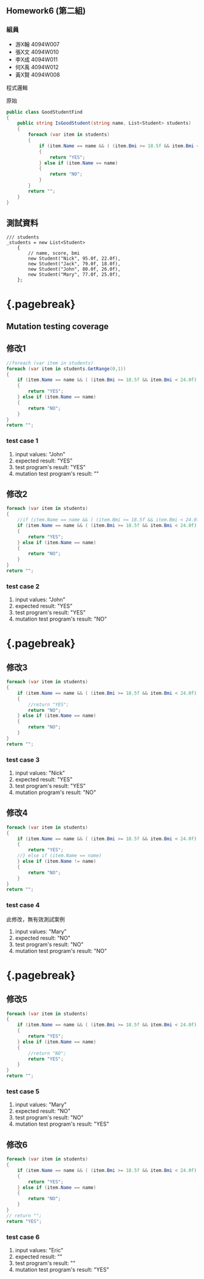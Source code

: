 <link href="https://fonts.googleapis.com/css2?family=Fira+Code&display=swap" rel="stylesheet">
<link href="../static/main.css" rel="stylesheet" />

## Homework6 (第二組)
### 組員

* 游X翰 4094W007
* 張X文 4094W010
* 李X成 4094W011
* 何X禹 4094W012
* 黃X賢 4094W008

程式邏輯

原始
```{.cs .numberLines}
public class GoodStudentFind
{
    public string IsGoodStudent(string name, List<Student> students)
    {
        foreach (var item in students)
        {
            if (item.Name == name && ( (item.Bmi >= 18.5f && item.Bmi < 24.0f) || item.Score >= 80.0f))
            {
                return "YES";
            } else if (item.Name == name) 
            {
                return "NO";
            }
        }
        return "";
    }
}
```

## 測試資料

```{.cs}
/// students
_students = new List<Student>
    {
        // name, score, bmi
        new Student("Nick", 95.0f, 22.0f),
        new Student("Jack", 79.0f, 18.0f),
        new Student("John", 80.0f, 26.0f),
        new Student("Mary", 77.0f, 25.0f),
    };
```
# {.pagebreak}

## Mutation testing coverage

## 修改1
```{.cs .numberLines}
//foreach (var item in students)
foreach (var item in students.GetRange(0,1))
{
    if (item.Name == name && ( (item.Bmi >= 18.5f && item.Bmi < 24.0f) || item.Score >= 80.0f))
    {
        return "YES";
    } else if (item.Name == name) 
    {
        return "NO";
    }
}
return "";
```

### test case 1 

1. input values: "John"
2. expected result: "YES"
3. test program's result: "YES"
4. mutation test program's result: ""

## 修改2
```{.cs .numberLines}
foreach (var item in students)
{
    //if (item.Name == name && ( (item.Bmi >= 18.5f && item.Bmi < 24.0f) || item.Score >= 80.0f))
    if (item.Name == name && ( (item.Bmi >= 18.5f && item.Bmi < 24.0f) || item.Score > 80.0f))
    {
        return "YES";
    } else if (item.Name == name) 
    {
        return "NO";
    }
}
return "";
```

### test case 2 

1. input values: "John"
2. expected result: "YES"
3. test program's result: "YES"
4. mutation test program's result: "NO"

# {.pagebreak}

## 修改3
```{.cs .numberLines}
foreach (var item in students)
{
    if (item.Name == name && ( (item.Bmi >= 18.5f && item.Bmi < 24.0f) || item.Score >= 80.0f))
    {
        //return "YES";
        return "NO";
    } else if (item.Name == name) 
    {
        return "NO";
    }
}
return "";
```

### test case 3 

1. input values: "Nick"
2. expected result: "YES"
3. test program's result: "YES"
4. mutation program's result: "NO"

## 修改4
```{.cs .numberLines}
foreach (var item in students)
{
    if (item.Name == name && ( (item.Bmi >= 18.5f && item.Bmi < 24.0f) || item.Score >= 80.0f))
    {
        return "YES";
    //} else if (item.Name == name) 
    } else if (item.Name != name) 
    {
        return "NO";
    }
}
return "";
```

### test case 4

此修改，無有效測試案例

1. input values: "Mary"
2. expected result: "NO"
3. test program's result: "NO"
4. mutation test program's result: "NO"

# {.pagebreak}

## 修改5
```{.cs .numberLines}
foreach (var item in students)
{
    if (item.Name == name && ( (item.Bmi >= 18.5f && item.Bmi < 24.0f) || item.Score >= 80.0f))
    {
        return "YES";
    } else if (item.Name == name) 
    {
        //return "NO";
        return "YES";
    }
}
return "";
```

### test case 5

1. input values: "Mary"
2. expected result: "NO"
3. test program's result: "NO"
4. mutation test program's result: "YES"

## 修改6
```{.cs .numberLines}
foreach (var item in students)
{
    if (item.Name == name && ( (item.Bmi >= 18.5f && item.Bmi < 24.0f) || item.Score >= 80.0f))
    {
        return "YES";
    } else if (item.Name == name) 
    {
        return "NO";
    }
}
// return "";
return "YES";
```

### test case 6

1. input values: "Eric"
2. expected result: ""
3. test program's result: ""
4. mutation test program's result: "YES"
